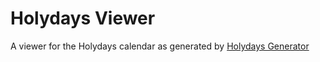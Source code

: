 # Holydays Viewer

A viewer for the Holydays calendar as generated by [Holydays Generator](https://gitlab.com/smekras/holydays-generator)
